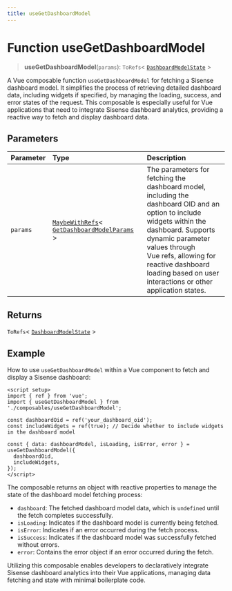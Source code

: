 ```yaml
---
title: useGetDashboardModel
---
```


# Function useGetDashboardModel

> **useGetDashboardModel**(`params`): `ToRefs`\< [`DashboardModelState`](../../sdk-ui/type-aliases/type-alias.DashboardModelState.md) \>

A Vue composable function `useGetDashboardModel` for fetching a Sisense dashboard model.
It simplifies the process of retrieving detailed dashboard data, including widgets if specified,
by managing the loading, success, and error states of the request. This composable is especially useful
for Vue applications that need to integrate Sisense dashboard analytics, providing a reactive way to fetch
and display dashboard data.

## Parameters

| Parameter | Type | Description |
| :------ | :------ | :------ |
| `params` | [`MaybeWithRefs`](../type-aliases/type-alias.MaybeWithRefs.md)\< [`GetDashboardModelParams`](../interfaces/interface.GetDashboardModelParams.md) \> | The parameters for fetching the dashboard model, including the<br />dashboard OID and an option to include widgets within the dashboard. Supports dynamic parameter values through<br />Vue refs, allowing for reactive dashboard loading based on user interactions or other application states. |

## Returns

`ToRefs`\< [`DashboardModelState`](../../sdk-ui/type-aliases/type-alias.DashboardModelState.md) \>

## Example

How to use `useGetDashboardModel` within a Vue component to fetch and display a Sisense dashboard:
```vue
<script setup>
import { ref } from 'vue';
import { useGetDashboardModel } from './composables/useGetDashboardModel';

const dashboardOid = ref('your_dashboard_oid');
const includeWidgets = ref(true); // Decide whether to include widgets in the dashboard model

const { data: dashboardModel, isLoading, isError, error } = useGetDashboardModel({
  dashboardOid,
  includeWidgets,
});
</script>
```

The composable returns an object with reactive properties to manage the state of the dashboard model fetching process:
- `dashboard`: The fetched dashboard model data, which is `undefined` until the fetch completes successfully.
- `isLoading`: Indicates if the dashboard model is currently being fetched.
- `isError`: Indicates if an error occurred during the fetch process.
- `isSuccess`: Indicates if the dashboard model was successfully fetched without errors.
- `error`: Contains the error object if an error occurred during the fetch.

Utilizing this composable enables developers to declaratively integrate Sisense dashboard analytics into their Vue applications,
managing data fetching and state with minimal boilerplate code.
